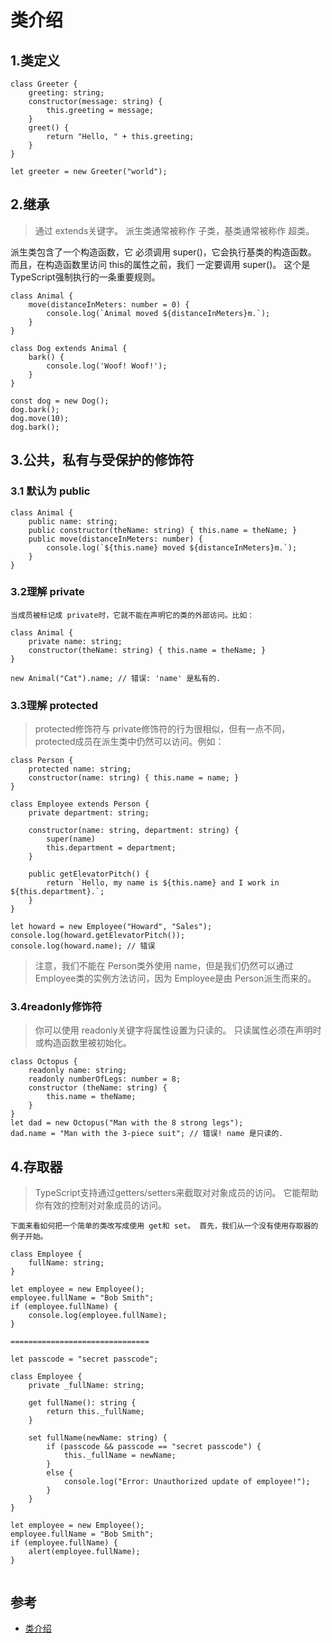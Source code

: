 # 类介绍

## 1.类定义

```
class Greeter {
    greeting: string;
    constructor(message: string) {
        this.greeting = message;
    }
    greet() {
        return "Hello, " + this.greeting;
    }
}

let greeter = new Greeter("world");
```


## 2.继承
>通过 extends关键字。 派生类通常被称作 子类，基类通常被称作 超类。  

派生类包含了一个构造函数，它 必须调用 super()，它会执行基类的构造函数。   
而且，在构造函数里访问 this的属性之前，我们 一定要调用 super()。 这个是TypeScript强制执行的一条重要规则。

```
class Animal {
    move(distanceInMeters: number = 0) {
        console.log(`Animal moved ${distanceInMeters}m.`);
    }
}

class Dog extends Animal {
    bark() {
        console.log('Woof! Woof!');
    }
}

const dog = new Dog();
dog.bark();
dog.move(10);
dog.bark();
```


## 3.公共，私有与受保护的修饰符

### 3.1 默认为 public

```
class Animal {
    public name: string;
    public constructor(theName: string) { this.name = theName; }
    public move(distanceInMeters: number) {
        console.log(`${this.name} moved ${distanceInMeters}m.`);
    }
}
```

### 3.2理解 private

```
当成员被标记成 private时，它就不能在声明它的类的外部访问。比如：

class Animal {
    private name: string;
    constructor(theName: string) { this.name = theName; }
}

new Animal("Cat").name; // 错误: 'name' 是私有的.
```


### 3.3理解 protected

>protected修饰符与 private修饰符的行为很相似，但有一点不同， protected成员在派生类中仍然可以访问。例如：

```
class Person {
    protected name: string;
    constructor(name: string) { this.name = name; }
}

class Employee extends Person {
    private department: string;

    constructor(name: string, department: string) {
        super(name)
        this.department = department;
    }

    public getElevatorPitch() {
        return `Hello, my name is ${this.name} and I work in ${this.department}.`;
    }
}

let howard = new Employee("Howard", "Sales");
console.log(howard.getElevatorPitch());
console.log(howard.name); // 错误
```

>注意，我们不能在 Person类外使用 name，但是我们仍然可以通过 Employee类的实例方法访问，因为 Employee是由 Person派生而来的。

### 3.4readonly修饰符

>你可以使用 readonly关键字将属性设置为只读的。 只读属性必须在声明时或构造函数里被初始化。

```
class Octopus {
    readonly name: string;
    readonly numberOfLegs: number = 8;
    constructor (theName: string) {
        this.name = theName;
    }
}
let dad = new Octopus("Man with the 8 strong legs");
dad.name = "Man with the 3-piece suit"; // 错误! name 是只读的.
```

## 4.存取器

>TypeScript支持通过getters/setters来截取对对象成员的访问。 它能帮助你有效的控制对对象成员的访问。

```
下面来看如何把一个简单的类改写成使用 get和 set。 首先，我们从一个没有使用存取器的例子开始。

class Employee {
    fullName: string;
}

let employee = new Employee();
employee.fullName = "Bob Smith";
if (employee.fullName) {
    console.log(employee.fullName);
}

===============================

let passcode = "secret passcode";

class Employee {
    private _fullName: string;

    get fullName(): string {
        return this._fullName;
    }

    set fullName(newName: string) {
        if (passcode && passcode == "secret passcode") {
            this._fullName = newName;
        }
        else {
            console.log("Error: Unauthorized update of employee!");
        }
    }
}

let employee = new Employee();
employee.fullName = "Bob Smith";
if (employee.fullName) {
    alert(employee.fullName);
}


```


## 参考
- [类介绍](https://www.tslang.cn/docs/handbook/classes.html)
